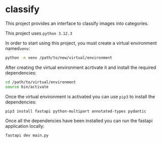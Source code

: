 # classify

This project provides an interface to classify images into categories. 

This project uses `python 3.12.3`

In order to start using this project, you must create a virtual environment named`venv`:

```bash
python -m venv /path/to/new/virtual/environment
```
After creating the virtual environment acrtivate it and install the required dependencies:

```bash
cd /path/to/virtual/environment
source bin/activate
```
Once the virtual environment is activated you can use `pip3` to install the dependencies:

```bash
pip3 install fastapi python-multipart annotated-types pydantic
```

Once all the dependencies have been installed you can run the fastapi application locally:

```bash
fastapi dev main.py
```

